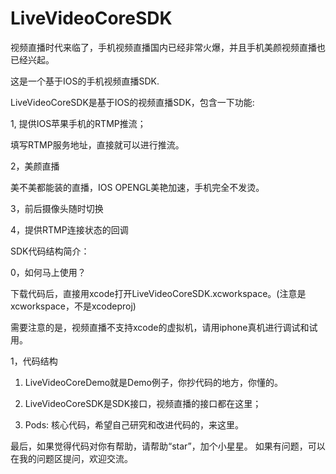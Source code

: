 # LiveVideoCoreSDK
视频直播时代来临了，手机视频直播国内已经非常火爆，并且手机美颜视频直播也已经兴起。

这是一个基于IOS的手机视频直播SDK.

LiveVideoCoreSDK是基于IOS的视频直播SDK，包含一下功能:

1, 提供IOS苹果手机的RTMP推流；

填写RTMP服务地址，直接就可以进行推流。

2，美颜直播

美不美都能装的直播，IOS OPENGL美艳加速，手机完全不发烫。

3，前后摄像头随时切换

4，提供RTMP连接状态的回调


SDK代码结构简介：

0，如何马上使用？

下载代码后，直接用xcode打开LiveVideoCoreSDK.xcworkspace。(注意是xcworkspace，不是xcodeproj)

需要注意的是，视频直播不支持xcode的虚拟机，请用iphone真机进行调试和试用。

1，代码结构

1) LiveVideoCoreDemo就是Demo例子，你抄代码的地方，你懂的。

2) LiveVideoCoreSDK是SDK接口，视频直播的接口都在这里；

3) Pods: 核心代码，希望自己研究和改进代码的，来这里。

最后，如果觉得代码对你有帮助，请帮助“star”，加个小星星。
如果有问题，可以在我的问题区提问，欢迎交流。
